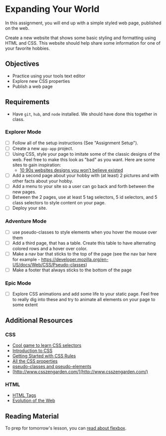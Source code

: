 # Expanding Your World

In this assignment, you will end up with a simple styled web page, published on the web.

Create a new website that shows some basic styling and formatting using HTML and CSS. This website should help share some information for one of your favorite hobbies.

## Objectives

- Practice using your tools text editor
- Explore new CSS properties
- Publish a web page

## Requirements

- Have `git`, `hub`, and `node` installed. We should have done this together in class.

### Explorer Mode

- [ ] Follow all of the setup instructions (See "Assignment Setup").
- [ ] Create a new `app-app` project.
- [ ] Using CSS, style your page to imitate some of the classic designs of the web. Feel free to make this look as "bad" as you want. Here are some sites to gain inspiration:
  - [10 90s websites designs you won’t believe existed](https://www.justinmind.com/blog/10-90s-websites-designs-you-wont-believe-existed/)
- [ ] Add a second page about your hobby with (at least) 2 pictures and with other facts about your hobby.
- [ ] Add a menu to your site so a user can go back and forth between the new pages.
- [ ] Between the 2 pages, use at least 5 tag selectors, 5 id selectors, and 5 class selectors to style content on your page.
- [ ] Deploy your site.

### Adventure Mode

- [ ] use pseudo-classes to style elements when you hover the mouse over them
- [ ] Add a third page, that has a table. Create this table to have alternating colored rows and a hover over color.
- [ ] Make a nav bar that sticks to the top of the page (see the nav bar here for example - https://developer.mozilla.org/en-US/docs/Web/CSS/Pseudo-classes)
- [ ] Make a footer that always sticks to the bottom of the page

### Epic Mode

- [ ] Explore CSS animations and add some life to your static page. Feel free to really dig into these and try to animate all elements on your page to some extent

## Additional Resources

### CSS

- [Cool game to learn CSS selectors](https://flukeout.github.io/)
- [Introduction to CSS](https://developer.mozilla.org/en-US/docs/Learn/CSS/Introduction_to_CSS)
- [Getting Started with CSS Rules](https://developer.mozilla.org/en-US/docs/Learn/Getting_started_with_the_web/CSS_basics#Anatomy_of_a_CSS_ruleset)
- [All the CSS properties](https://developer.mozilla.org/en-US/docs/Web/CSS/Reference#Keyword_index)
- [pseudo-classes and pseudo-elements](https://developer.mozilla.org/en-US/docs/Learn/CSS/Introduction_to_CSS/Pseudo-classes_and_pseudo-elements)
- [http://www.csszengarden.com/](http://www.csszengarden.com/)

### HTML

- [HTML Tags](https://developer.mozilla.org/en-US/Learn/HTML/HTML_tags)
- [Evolution of the Web](http://www.evolutionoftheweb.com)

## Reading Material

To prep for tomorrow's lesson, you can [read about flexbox](https://css-tricks.com/snippets/css/a-guide-to-flexbox/).

